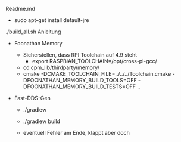 Readme.md


- sudo apt-get install default-jre


./build_all.sh Anleitung

- Foonathan Memory

	- Sicherstellen, dass RPI Toolchain auf 4.9 steht
		- export RASPBIAN_TOOLCHAIN=/opt/cross-pi-gcc/
	- cd cpm_lib/thirdparty/memory/
	- cmake -DCMAKE_TOOLCHAIN_FILE=../../../Toolchain.cmake -DFOONATHAN_MEMORY_BUILD_TOOLS=OFF -DFOONATHAN_MEMORY_BUILD_TESTS=OFF ..


- Fast-DDS-Gen
	- ./gradlew
	- ./gradlew build

	- eventuell Fehler am Ende, klappt aber doch



